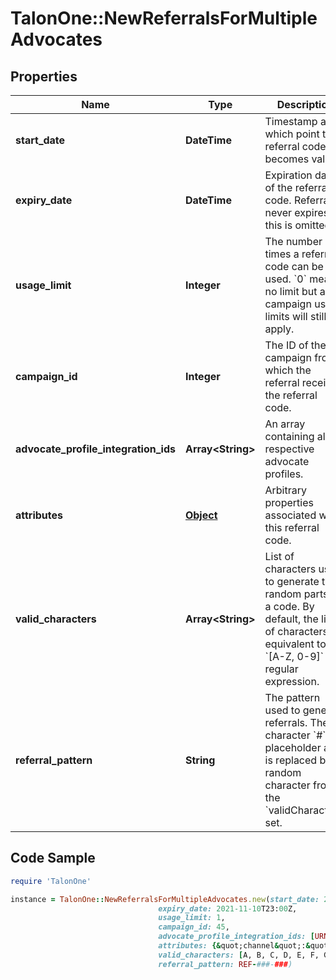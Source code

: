 # TalonOne::NewReferralsForMultipleAdvocates

## Properties

Name | Type | Description | Notes
------------ | ------------- | ------------- | -------------
**start_date** | **DateTime** | Timestamp at which point the referral code becomes valid. | [optional] 
**expiry_date** | **DateTime** | Expiration date of the referral code. Referral never expires if this is omitted. | [optional] 
**usage_limit** | **Integer** | The number of times a referral code can be used. &#x60;0&#x60; means no limit but any campaign usage limits will still apply.  | 
**campaign_id** | **Integer** | The ID of the campaign from which the referral received the referral code. | 
**advocate_profile_integration_ids** | **Array&lt;String&gt;** | An array containing all the respective advocate profiles. | 
**attributes** | [**Object**](.md) | Arbitrary properties associated with this referral code. | [optional] 
**valid_characters** | **Array&lt;String&gt;** | List of characters used to generate the random parts of a code. By default, the list of characters is equivalent to the &#x60;[A-Z, 0-9]&#x60; regular expression.  | [optional] 
**referral_pattern** | **String** | The pattern used to generate referrals. The character &#x60;#&#x60; is a placeholder and is replaced by a random character from the &#x60;validCharacters&#x60; set.  | [optional] 

## Code Sample

```ruby
require 'TalonOne'

instance = TalonOne::NewReferralsForMultipleAdvocates.new(start_date: 2020-11-10T23:00Z,
                                 expiry_date: 2021-11-10T23:00Z,
                                 usage_limit: 1,
                                 campaign_id: 45,
                                 advocate_profile_integration_ids: [URNGV8294NV, DRPVV9476AF],
                                 attributes: {&quot;channel&quot;:&quot;web&quot;},
                                 valid_characters: [A, B, C, D, E, F, G, H, I, J, K, L, M, N, O, P, Q, R, S, T, U, V, W, X, Y, Z],
                                 referral_pattern: REF-###-###)
```


